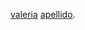 [valeria](https://code-maven.com/reading-a-file-with-nodejs)
[apellido](https://drive.google.com/file/d/1TUHy3SxgalOWBqH-rtHKbejsKCXoLxWD/view?usp=sharing).

